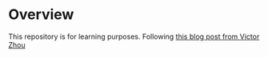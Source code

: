 # Overview

This repository is for learning purposes.
Following [this blog post from Victor Zhou](https://victorzhou.com/blog/intro-to-neural-networks/)
